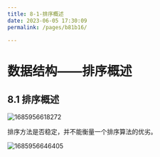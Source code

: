 ```yaml
---
title: 8-1-排序概述
date: 2023-06-05 17:30:09
permalink: /pages/b81b16/

---
```

数据结构——排序概述
==========

## 8.1 排序概述

![1685956618272](/assets/1685956618272.png)

排序方法是否稳定，并不能衡量一个排序算法的优劣。

![1685956646405](/assets/1685956646405.png)

  

